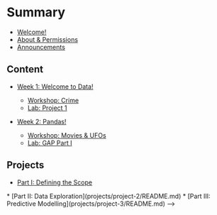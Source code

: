 # Summary

* [Welcome!](README.md)
* [About & Permissions](tools/about/ABOUT.md)
* [Announcements](tools/about/announcements.md)

## Content
* [Week 1: Welcome to Data!](week-1/README.md)    
    * [Workshop: Crime](week-1/workshop/README.md)     
    * [Lab: Project 1](projects/project-1/README.md)

* [Week 2: Pandas!](week-2/README.md)
    * [Workshop: Movies & UFOs](week-2/workshop/README.md)     
    * [Lab: GAP Part I](week-2/lab/README.md)  
<!--
* [Week 3: Data Cleaning!](week-3/README.md)    
    * [Workshop: Harry Potter and the Notebook of Secrets](week-3/workshop/README.md)     
    * [Lab: Node Survey](week-3/lab/README.md)  

* [Week 4: Data Viz!](week-4/README.md)    
    * [Workshop: Airbnb Listings](week-4/workshop/README.md)     
    * [Lab: More with Plotly](week-4/lab/README.md)

* [Week 5: Machine Learning!](week-6/README.md)    
    * [Workshop I: Human Intuition](week-6/workshop/intro-ml.md)    
    * [Workshop II: Heart Disease](week-6/workshop/README.md)     
    * [Lab: Project Management](archives/ml-article/README.md) 

* [Week 6: Guest Speakers & Presentations](week-5/README.md)    (want to figure this out asap)
    * [Workshop I: Project Presentations](week-5/README.md)
    * [Workshop II: Guest Speakers](week-5/README.md) 


* [Week 7: Algorithms & Performance](week-7/README.md)    
    * [Workshop I: KNN and Decision Trees](week-7/workshop/README.md)   
    * [Workshop II: Classification Metrics](week-7/workshop/classification-metrics/README.md)    
    * [Lab: Confusion Matrices in Detail](week-7/lab/README.md) 
    
* [Week 8: Regression Models & Bias Variance](week-8/README.md)    
    * [Workshop I: Linear Regression](week-8/workshop/lin-reg/lin-reg.md)    
    * [Workshop II: Bias Variance](week-8/workshop/bias-var/bias_var.md)
    * [Lab: Logistic Regression](week-8/lab/log-reg.md)    
    * [Mid-Semester Feedback Form](https://fall21-midsemester.paperform.co/)

* [Week 9: Show and Tell!](week-10/README.md)

<!--
* [Week 9: NLP + PCA](week-9/README.md)    (still up in the air)
    * [Workshop I: NLP](week-9/workshop/README.md)        
    * [Workshop II: PCA](week-9/workshop/pca.md)        



## Archives

* [DevOps!](archives/devops/README.md)    
    * [Workshop: ASCII Star Wars](archives/devops/workshop/README.md)     
    * [Workshop I: Bash for Beginners](archives/devops/workshop/bash.md)    
    * [Workshop II: Guide to Git](archives/devops/workshop/git.md)    
    * [Workshop III: Environments made Easy](archives/devops/workshop/venv.md)    
-->
## Projects
* [Part I: Defining the Scope](projects/project-1/scoping.md)  
<!-->
* [Part II: Data Exploration](projects/project-2/README.md)    
* [Part III: Predictive Modelling](projects/project-3/README.md)
-->